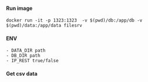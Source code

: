 


#### Run image
``` 
docker run -it -p 1323:1323  -v $(pwd)/db:/app/db -v $(pwd)/data:/app/data filesrv
```

#### ENV
    - DATA_DIR path
    - DB_DIR path
    - IP_REST true/false
    
    
#### Get csv data

